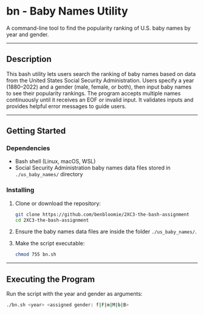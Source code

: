 # bn - Baby Names Utility
A command-line tool to find the popularity ranking of U.S. baby names by year and gender.

---

## Description
This bash utility lets users search the ranking of baby names based on data from the United States Social Security Administration. Users specify a year (1880–2022) and a gender (male, female, or both), then input baby names to see their popularity rankings. The program accepts multiple names continuously until it receives an EOF or invalid input. It validates inputs and provides helpful error messages to guide users.

---

## Getting Started

### Dependencies  
- Bash shell (Linux, macOS, WSL)  
- Social Security Administration baby names data files stored in `./us_baby_names/` directory 

### Installing  
1. Clone or download the repository:

    ```bash
    git clone https://github.com/benbloomie/2XC3-the-bash-assignment
    cd 2XC3-the-bash-assignment
    ```

2. Ensure the baby names data files are inside the folder `./us_baby_names/`.

3. Make the script executable:

    ```bash
    chmod 755 bn.sh
    ```

---

## Executing the Program

Run the script with the year and gender as arguments:

```bash
./bn.sh <year> <assigned gender: f|F|m|M|b|B>
